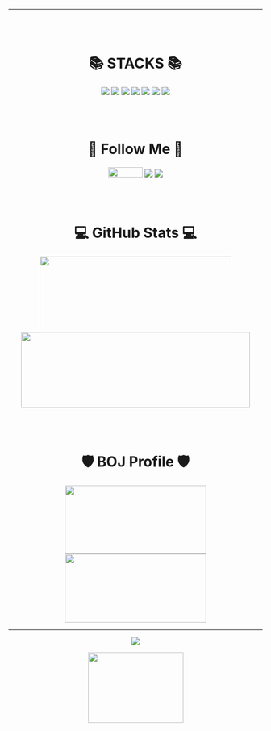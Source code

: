 <hr>
<div align=center>

</div>

<div align=center>

<br><br>
# 📚 STACKS 📚
<img src="https://img.shields.io/badge/C-A8B9CC?style=flat-square&logo=C&logoColor=white"/></a>
<img src="https://img.shields.io/badge/C++-00599C?style=flat-square&logo=C++&logoColor=white"/></a>
<img src="https://img.shields.io/badge/C%23-239120?style=flat-square&logo=csharp&logoColor=white"/></a>
<img src="https://img.shields.io/badge/OpenGL-%23FFFFFF.svg?style=for-the-badge&logo=opengl&logoColor=white"/></a>
<img src="https://img.shields.io/badge/Unity-000000?style=flat-square&logo=unity&logoColor=white"/></a>
<img src="https://img.shields.io/badge/Python-3766AB?style=flat-square&logo=Python&logoColor=white"/></a>
<img src="https://img.shields.io/badge/Pytorch-EE4C2C?style=flat-square&logo=Pytorch&logoColor=white"/></a>



<br><br>
# 💖 Follow Me 💖
<a href="https://github.com/thlee00/"><img src="https://img.shields.io/badge/github-181717?style=for-the-badge&logo=github&logoColor=white&link=https://github.com/thlee00/" style="width:68.5; height:20px;"/></a>
<a href="https://thlee00.tistory.com/"><img src="https://img.shields.io/badge/Tistory-000000?style=flat-square&logo=Tistory&logoColor=white&link=https://thlee00.tistory.com/"/></a>
<a href="https://www.instagram.com/taeo.ohui/"><img src="https://img.shields.io/badge/Instagram-E4405F?style=flat-square&logo=Instagram&logoColor=white&link=https://www.instagram.com/taeo.ohui/"/></a>


<br><br>
# 💻 GitHub Stats 💻

<p>
  <img src="https://github-readme-stats.vercel.app/api?username=thlee00&show_icons=true&include_all_commits=true&theme=onedark"
       style="width:379.5; height:150px;"
  />
  <img src="https://github-readme-stats.vercel.app/api/top-langs/?username=thlee00&layout=compact&theme=onedark"
       style="width:454.5; height:150px;"
  />
</p>


<br><br>
# 🛡️ BOJ Profile 🛡️
<p>
<img
     src="http://mazassumnida.wtf/api/v2/generate_badge?boj=journey526"
     style="width:280; height:136px;"
/>
<img
     src="http://mazandi.herokuapp.com/api?handle=journey526&theme=dark"
     style="width:280; height:136px;"
/>
</p>


<hr>

<a href="https://hits.seeyoufarm.com"><img src="https://hits.seeyoufarm.com/api/count/incr/badge.svg?url=https%3A%2F%2Fgithub.com%2Fthlee00%2Fhit-counter&count_bg=%2379C83D&title_bg=%23555555&icon=&icon_color=%23E7E7E7&title=hits&edge_flat=false"/></a>

<img
     src="https://user-images.githubusercontent.com/56151577/208249572-064590a5-0799-4fef-8cce-b9c956fb716d.gif"
     style="width:189; height:140px;"
/>

</div>

